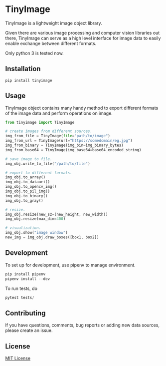 # TinyImage

TinyImage is a lightweight image object library.

Given there are various image processing and computer vision libraries out there, TinyImage can serve as a high level interface for image data
to easily enable exchange between different formats.

Only python 3 is tested now.

## Installation

```
pip install tinyimage
```

## Usage

TinyImage object contains many handy method to export different formats of the image data and perform operations on image.

```python
from tinyimage import TinyImage

# create images from different sources.
img_from_file = TinyImage(file="path/to/image")
img_from_url = TinyImage(url="https://somedomain/eg.jpg")
img_from_binary = TinyImage(img_bin=img_binary_bytes)
img_from_base64 = TinyImage(img_base64=base64_encoded_string)

# save image to file.
img_obj.write_to_file("/path/to/file")

# export to different formats.
img_obj.to_array()
img_obj.to_datauri()
img_obj.to_opencv_img()
img_obj.to_pil_img()
img_obj.to_binary()
img_obj.to_gray()

# resize.
img_obj.resize(new_sz=(new_height, new_width))
img_obj.resize(max_dim=400)

# visualization.
img_obj.show("image window")
new_img = img_obj.draw_boxes([box1, box2])
```

## Development

To set up for development, use pipenv to manage environment.

```python
pip install pipenv
pipenv install --dev
```

To run tests, do
```python
pytest tests/
```

## Contributing

If you have questions, comments, bug reports or adding new data sources, please create an issue.

## License

[MIT License](./LICENSE)